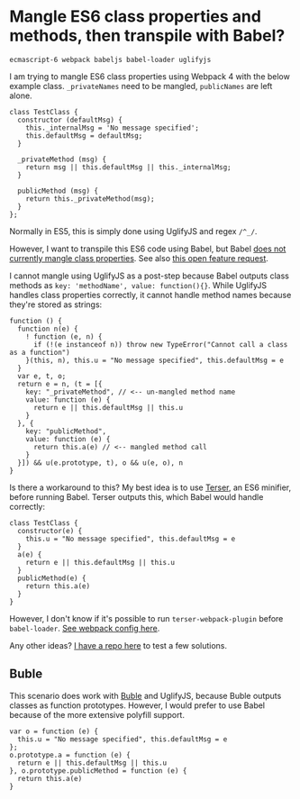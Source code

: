 # Mangle ES6 class properties and methods, then transpile with Babel?

`ecmascript-6 webpack babeljs babel-loader uglifyjs`

I am trying to mangle ES6 class properties using Webpack 4 with the below example class. `_privateNames` need to be mangled, `publicNames` are left alone.

    class TestClass {
      constructor (defaultMsg) {
        this._internalMsg = 'No message specified';
        this.defaultMsg = defaultMsg;
      }

      _privateMethod (msg) {
        return msg || this.defaultMsg || this._internalMsg;
      }

      publicMethod (msg) {
        return this._privateMethod(msg);
      }
    };

Normally in ES5, this is simply done using UglifyJS and regex `/^_/`.

However, I want to transpile this ES6 code using Babel, but Babel [does not currently mangle class properties](https://github.com/babel/minify/issues/835#issuecomment-388025487). See also [this open feature request](https://github.com/babel/minify/issues/358).

I cannot mangle using UglifyJS as a post-step because Babel outputs class methods as `key: 'methodName', value: function(){}`. While UglifyJS handles class properties correctly, it cannot handle method names because they're stored as strings:

    function () {
      function n(e) {
        ! function (e, n) {
          if (!(e instanceof n)) throw new TypeError("Cannot call a class as a function")
        }(this, n), this.u = "No message specified", this.defaultMsg = e
      }
      var e, t, o;
      return e = n, (t = [{
        key: "_privateMethod", // <-- un-mangled method name
        value: function (e) {
          return e || this.defaultMsg || this.u
        }
      }, {
        key: "publicMethod",
        value: function (e) {
          return this.a(e) // <-- mangled method call
        }
      }]) && u(e.prototype, t), o && u(e, o), n
    }

Is there a workaround to this? My best idea is to use [Terser](https://github.com/terser-js/terser), an ES6 minifier, before running Babel. Terser outputs this, which Babel would handle correctly:

    class TestClass {
      constructor(e) {
        this.u = "No message specified", this.defaultMsg = e
      }
      a(e) {
        return e || this.defaultMsg || this.u
      }
      publicMethod(e) {
        return this.a(e)
      }
    }

However, I don't know if it's possible to run `terser-webpack-plugin` before `babel-loader`. [See webpack config here](https://github.com/mazmazz/es6-class-mangle/blob/master/webpack.config.js#L67).

Any other ideas? [I have a repo here](https://github.com/mazmazz/es6-class-mangle) to test a few solutions.

## Buble

This scenario does work with [Buble](https://github.com/Rich-Harris/buble) and UglifyJS, because Buble outputs classes as function prototypes. However, I would prefer to use Babel because of the more extensive polyfill support.

    var o = function (e) {
      this.u = "No message specified", this.defaultMsg = e
    };
    o.prototype.a = function (e) {
      return e || this.defaultMsg || this.u
    }, o.prototype.publicMethod = function (e) {
      return this.a(e)
    }
